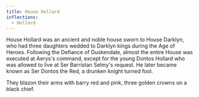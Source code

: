 ```yaml
---
title: House Hollard
inflections:
  - Hollard
---
```


House Hollard was an ancient and noble house sworn to House Darklyn, who had three daughters wedded to Darklyn kings during the Age of Heroes. Following the Defiance of Duskendale, almost the entire House was executed at Aerys's command, except for the young Dontos Hollard who was allowed to live at Ser Barristan Selmy's request. He later became known as Ser Dontos the Red, a drunken knight turned fool.

They blazon their arms with barry red and pink, three golden crowns on a black chief.


